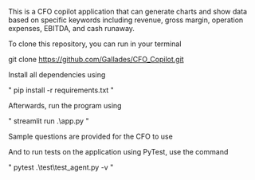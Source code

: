 This is a CFO copilot application that can generate charts and show data based on specific keywords including revenue, gross margin, 
operation expenses, EBITDA, and cash runaway.

To clone this repository, you can run in your terminal 

git clone https://github.com/GaIlades/CFO_Copilot.git

Install all dependencies using 

" pip install -r requirements.txt "

Afterwards, run the program using 

" streamlit run .\app.py "

Sample questions are provided for the CFO to use

And to run tests on the application using PyTest, use the command 

" pytest .\test\test_agent.py -v "